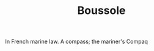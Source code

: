 ---
title: Boussole
letter: B
permalink: "/definitions/bld-boussole.html"
body: In French marine law. A compass; the mariner's Compaq
published_at: '2018-07-07'
source: Black's Law Dictionary 2nd Ed (1910)
layout: post
---